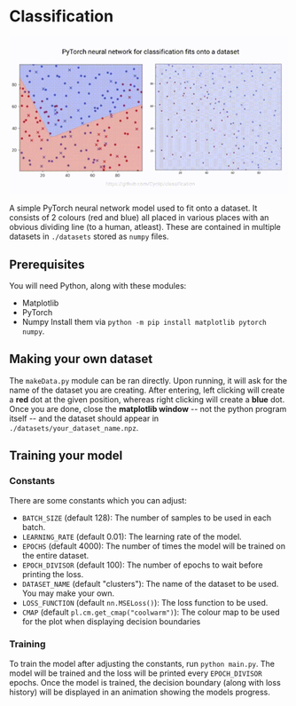 # Classification
![](https://github.com/Cyclip/classification/raw/main/repo/fitting.gif)

A simple PyTorch neural network model used to fit onto a dataset. It consists of 2 colours (red and blue) all placed in various places with an obvious dividing line (to a human, atleast). These are contained in multiple datasets in `./datasets` stored as `numpy` files.  

## Prerequisites
You will need Python, along with these modules:
- Matplotlib
- PyTorch
- Numpy
Install them via `python -m pip install matplotlib pytorch numpy`.

## Making your own dataset
The `makeData.py` module can be ran directly. Upon running, it will ask for the name of the dataset you are creating. After entering, left clicking will create a **red** dot at the given position, whereas right clicking will create a **blue** dot. Once you are done, close the **matplotlib window** -- not the python program itself -- and the dataset should appear in `./datasets/your_dataset_name.npz`.

## Training your model
### Constants
There are some constants which you can adjust:
- `BATCH_SIZE` (default 128): The number of samples to be used in each batch.
- `LEARNING_RATE` (default 0.01): The learning rate of the model.
- `EPOCHS` (default 4000): The number of times the model will be trained on the entire dataset.
- `EPOCH_DIVISOR` (default 100): The number of epochs to wait before printing the loss.
- `DATASET_NAME` (default "clusters"): The name of the dataset to be used. You may make your own.
- `LOSS_FUNCTION` (default `nn.MSELoss()`): The loss function to be used.
- `CMAP` (default `pl.cm.get_cmap("coolwarm")`): The colour map to be used for the plot when displaying decision boundaries

### Training
To train the model after adjusting the constants, run `python main.py`. The model will be trained and the loss will be printed every `EPOCH_DIVISOR` epochs. Once the model is trained, the decision boundary (along with loss history) will be displayed in an animation showing the models progress.
